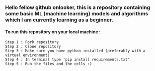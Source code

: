 ### Hello fellow github onlooker, this is a repository containing some basic ML (machine learning) models and algorithms which I am currently learning as a beginner. 

#### To run this repository on your local machine : 
    Step 1 : Fork repository 
    Step 2 : Clone repository 
    Step 3 : Make sure you have python installed (preferably with a virtual environment)
    Step 4 : In terminal type 'pip install requirements.txt' 
    Step 5 : Run the files and the cells :)
